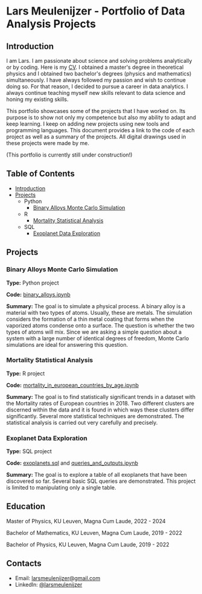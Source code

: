 # Lars Meulenijzer - Portfolio of Data Analysis Projects

## Introduction

I am Lars. I am passionate about science and solving problems analytically or by coding. Here is my [CV](https://github.com/larsmeulenijzer/data_analyst_portfolio/blob/63a309738b6339f109d634654cdafabfb9f3d84e/curriculum_vitae_Meulenijzer_Lars.pdf). I obtained a master's degree in theoretical physics and I obtained two bachelor's degrees (physics and mathematics) simultaneously. I have always followed my passion and wish to continue doing so. For that reason, I decided to pursue a career in data analytics. I always continue teaching myself new skills relevant to data science and honing my existing skills.

This portfolio showcases some of the projects that I have worked on. Its purpose is to show not only my competence but also my ability to adapt and keep learning. I keep on adding new projects using new tools and programming languages. This document provides a link to the code of each project as well as a summary of the projects. All digital drawings used in these projects were made by me.

(This portfolio is currently still under construction!)

## Table of Contents

- [Introduction](https://github.com/larsmeulenijzer/data_analyst_portfolio/blob/43e4ff7909a15a5cfacebe91639bf591fb14ca68/README.md#introduction)
- [Projects](https://github.com/larsmeulenijzer/data_analyst_portfolio/blob/43e4ff7909a15a5cfacebe91639bf591fb14ca68/README.md#projects)
  - Python
    - [Binary Alloys Monte Carlo Simulation](https://github.com/larsmeulenijzer/data_analyst_portfolio/blob/43e4ff7909a15a5cfacebe91639bf591fb14ca68/README.md#binary-alloys-monte-carlo-simulation)
  - R
    - [Mortality Statistical Analysis](https://github.com/larsmeulenijzer/data_analyst_portfolio/blob/43e4ff7909a15a5cfacebe91639bf591fb14ca68/README.md#mortality-statistical-analysis)
  - SQL
    - [Exoplanet Data Exploration](https://github.com/larsmeulenijzer/data_analyst_portfolio/blob/43e4ff7909a15a5cfacebe91639bf591fb14ca68/README.md#exoplanet-data-exploration)

## Projects

### Binary Alloys Monte Carlo Simulation

**Type:** Python project

**Code:** [binary_alloys.ipynb](https://github.com/larsmeulenijzer/data_analyst_portfolio/blob/64a125c4c521e4549535697b0f1cfe7eb6d4d84f/Python/Binary%20Alloys%20Monte%20Carlo%20Simulation/binary_alloys.ipynb)

**Summary:** The goal is to simulate a physical process. A binary alloy is a material with two types of atoms. Usually, these are metals. The simulation considers the formation of a thin metal coating that forms when the vaporized atoms condense onto a surface. The question is whether the two types of atoms will mix. Since we are asking a simple question about a system with a large number of identical degrees of freedom, Monte Carlo simulations are ideal for answering this question.

### Mortality Statistical Analysis

**Type:** R project

**Code:** [mortality_in_european_countries_by_age.ipynb](https://github.com/larsmeulenijzer/data_analyst_portfolio/blob/ebc924629ee6f17271f65446dc54578a04904ce0/R/Mortality%20Statistical%20Analysis/mortality_in_european_countries_by_age.ipynb)

**Summary:** The goal is to find statistically significant trends in a dataset with the Mortality rates of European countries in 2018. Two different clusters are discerned within the data and it is found in which ways these clusters differ significantly. Several more statistical techniques are demonstrated. The statistical analysis is carried out very carefully and precisely.

### Exoplanet Data Exploration

**Type:** SQL project

**Code:** [exoplanets.sql](https://github.com/larsmeulenijzer/data_analyst_portfolio/blob/3e30e38c23ec009cded9cc4ebba5162c5467a5bc/SQL/Exoplanet%20Data%20Exploration/exoplanets.sql) and [queries_and_outputs.ipynb](https://github.com/larsmeulenijzer/data_analyst_portfolio/blob/2c2a999e5ed3007e4b6ef7ea7b1ebf9c60e43426/SQL/Exoplanet%20Data%20Exploration/queries_and_outputs.ipynb)

**Summary:** The goal is to explore a table of all exoplanets that have been discovered so far. Several basic SQL queries are demonstrated. This project is limited to manipulating only a single table.

## Education

Master of Physics, KU Leuven, Magna Cum Laude, 2022 - 2024

Bachelor of Mathematics, KU Leuven, Magna Cum Laude, 2019 - 2022

Bachelor of Physics, KU Leuven, Magna Cum Laude, 2019 - 2022

## Contacts

- Email: larsmeulenijzer@gmail.com
- LinkedIn: [@larsmeulenijzer](https://www.linkedin.com/in/lars-meulenijzer-3626a8323/)
